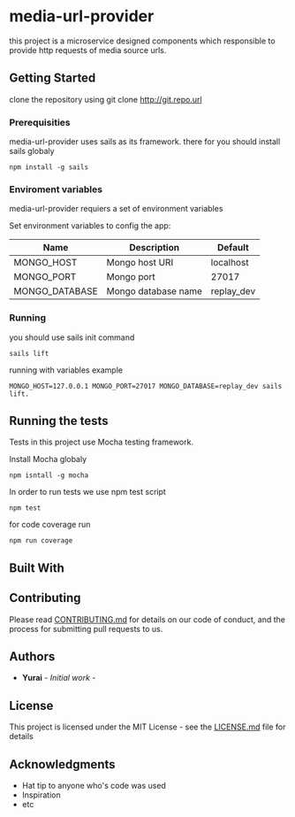 # media-url-provider

this project is a microservice designed components which responsible to provide http requests of media source urls.

## Getting Started

clone the repository using git clone <http://git.repo.url>

### Prerequisities

media-url-provider uses sails as its framework. there for you should install sails globaly

```
npm install -g sails
```


### Enviroment variables

media-url-provider requiers a set of environment variables

Set environment variables to config the app:

| Name                          | Description                                  | Default        |
|-------------------------------|----------------------------------------------|----------------|
| MONGO_HOST                    | Mongo host URI                               | localhost      |
| MONGO_PORT                    | Mongo port                                   | 27017          |
| MONGO_DATABASE                | Mongo database name                          | replay_dev     |

### Running

you should use sails init command

```
sails lift
```
running with variables example

```
MONGO_HOST=127.0.0.1 MONGO_PORT=27017 MONGO_DATABASE=replay_dev sails lift.
```

## Running the tests

Tests in this project use Mocha testing framework.

Install Mocha globaly

```
npm isntall -g mocha
```

In order to run tests we use npm test script

```
npm test
```

for code coverage run

```
npm run coverage
```

## Built With

## Contributing

Please read [CONTRIBUTING.md](CONTRIBUTING.md) for details on our code of conduct, and the process for submitting pull requests to us.

## Authors

* **Yurai** - *Initial work* -

## License

This project is licensed under the MIT License - see the [LICENSE.md](LICENSE.md) file for details

## Acknowledgments

* Hat tip to anyone who's code was used
* Inspiration
* etc
